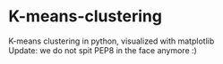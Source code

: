 # K-means-clustering
K-means clustering in python, visualized with matplotlib  
Update: we do not spit PEP8 in the face anymore :)